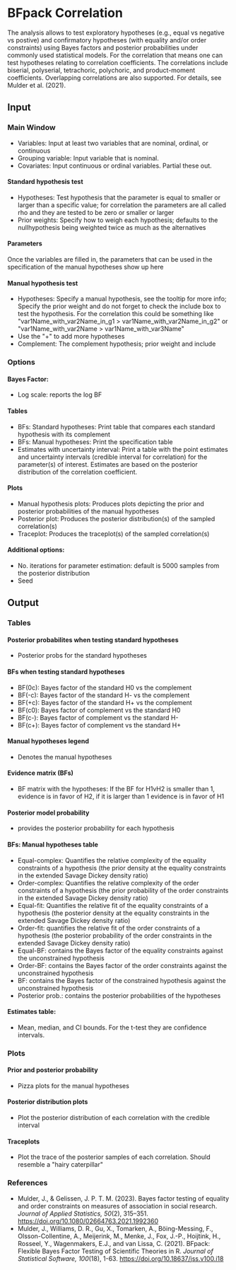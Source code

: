 BFpack Correlation
==========================

The analysis allows to test exploratory hypotheses (e.g., equal vs negative vs postive) and confirmatory hypotheses (with equality and/or order constraints) using Bayes factors and posterior probabilities under commonly used statistical models. For the correlation that means one can test hypotheses relating to correlation coefficients. The correlations include biserial, polyserial, tetrachoric, polychoric, and product-moment coefficients. Overlapping correlations are also supported. For details, see Mulder et al. (2021).

## Input
### Main Window
- Variables: Input at least two variables that are nominal, ordinal, or continuous
- Grouping variable: Input variable that is nominal.
- Covariates: Input continuous or ordinal variables. Partial these out.

#### Standard hypothesis test
- Hypotheses: Test hypothesis that the parameter is equal to smaller or larger than a specific value; for correlation the parameters are all called rho and they are tested to be zero or smaller or larger
- Prior weights: Specify how to weigh each hypothesis; defaults to the nullhypothesis being weighted twice as much as the alternatives 

#### Parameters
Once the variables are filled in, the parameters that can be used in the specification of the manual hypotheses show up here

#### Manual hypothesis test
- Hypotheses: Specify a manual hypothesis, see the tooltip for more info; Specify the prior weight and do not forget to check the include box to test the hypothesis. For the correlation this could be something like "var1Name_with_var2Name_in_g1 > var1Name_with_var2Name_in_g2" or "var1Name_with_var2Name > var1Name_with_var3Name"
- Use the "+" to add more hypotheses
- Complement: The complement hypothesis; prior weight and include

### Options
#### Bayes Factor: 
- Log scale: reports the log BF

#### Tables
- BFs: Standard hypotheses: Print table that compares each standard hypothesis with its complement
- BFs: Manual hypotheses: Print the specification table
- Estimates with uncertainty interval: Print a table with the point estimates and uncertainty intervals (credible interval for correlation) for the parameter(s) of interest. Estimates are based on the posterior distribution of the correlation coefficient.

#### Plots
- Manual hypothesis plots: Produces plots depicting the prior and posterior probabilities of the manual hypotheses
- Posterior plot: Produces the posterior distribution(s) of the sampled correlation(s)
- Traceplot: Produces the traceplot(s) of the sampled correlation(s)

#### Additional options: 
- No. iterations for parameter estimation: default is 5000 samples from the posterior distribution 
- Seed

## Output

### Tables
#### Posterior probabilites when testing standard hypotheses
- Posterior probs for the standard hypotheses

#### BFs when testing standard hypotheses
- BF(0c): Bayes factor of the standard H0 vs the complement
- BF(-c): Bayes factor of the standard H- vs the complement
- BF(+c): Bayes factor of the standard H+ vs the complement
- BF(c0): Bayes factor of complement vs the standard H0
- BF(c-): Bayes factor of complement vs the standard H-
- BF(c+): Bayes factor of complement vs the standard H+

#### Manual hypotheses legend
- Denotes the manual hypotheses

#### Evidence matrix (BFs)
- BF matrix with the hypotheses: If the BF for H1vH2 is smaller than 1, evidence is in favor of H2, if it is larger than 1 evidence is in favor of H1

#### Posterior model probability
- provides the posterior probability for each hypothesis

#### BFs: Manual hypotheses table
- Equal-complex: Quantifies the relative complexity of the equality constraints of a hypothesis (the prior density at the equality constraints in the extended Savage Dickey density ratio)
- Order-complex: Quantifies the relative complexity of the order constraints of a hypothesis (the prior probability of the order constraints in the extended Savage Dickey density ratio)
- Equal-fit: Quantifies the relative fit of the equality constraints of a hypothesis (the posterior density at the equality constraints in the extended Savage Dickey density ratio)
- Order-fit: quantifies the relative fit of the order constraints of a hypothesis (the posterior probability of the order constraints in the extended Savage Dickey density ratio)
- Equal-BF: contains the Bayes factor of the equality constraints against the unconstrained hypothesis
- Order-BF: contains the Bayes factor of the order constraints against the unconstrained hypothesis
- BF: contains the Bayes factor of the constrained hypothesis against the unconstrained hypothesis
- Posterior prob.: contains the posterior probabilities of the hypotheses

#### Estimates table:
- Mean, median, and CI bounds. For the t-test they are confidence intervals.

### Plots
#### Prior and posterior probability 
- Pizza plots for the manual hypotheses

#### Posterior distribution plots
- Plot the posterior distribution of each correlation with the credible interval

#### Traceplots
- Plot the trace of the posterior samples of each correlation. Should resemble a "hairy caterpillar"

### References

- Mulder, J., & Gelissen, J. P. T. M. (2023). Bayes factor testing of equality and order constraints on measures of association in social research. *Journal of Applied Statistics, 50*(2), 315–351. https://doi.org/10.1080/02664763.2021.1992360
- Mulder, J., Williams, D. R., Gu, X., Tomarken, A., Böing-Messing, F., Olsson-Collentine, A., Meijerink, M., Menke, J., Fox, J.-P., Hoijtink, H., Rosseel, Y., Wagenmakers, E.J., and van Lissa, C. (2021). BFpack: Flexible Bayes Factor Testing of Scientific Theories in R. *Journal of Statistical Software, 100*(18), 1-63. https://doi.org/10.18637/jss.v100.i18
